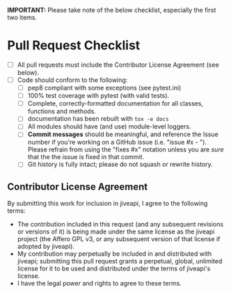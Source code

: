 __IMPORTANT:__ Please take note of the below checklist, especially the first two items.

# Pull Request Checklist

- [ ] All pull requests must include the Contributor License Agreement (see below).
- [ ] Code should conform to the following:
    - [ ] pep8 compliant with some exceptions (see pytest.ini)
    - [ ] 100% test coverage with pytest (with valid tests).
    - [ ] Complete, correctly-formatted documentation for all classes, functions and methods.
    - [ ] documentation has been rebuilt with ``tox -e docs``
    - [ ] All modules should have (and use) module-level loggers.
    - [ ] **Commit messages** should be meaningful, and reference the Issue number
      if you're working on a GitHub issue (i.e. "issue #x - <message>"). Please
      refrain from using the "fixes #x" notation unless you are *sure* that the
      the issue is fixed in that commit.
    - [ ] Git history is fully intact; please do not squash or rewrite history.

## Contributor License Agreement

By submitting this work for inclusion in jiveapi, I agree to the following terms:

* The contribution included in this request (and any subsequent revisions or versions of it)
  is being made under the same license as the jiveapi project (the Affero GPL v3,
  or any subsequent version of that license if adopted by jiveapi).
* My contribution may perpetually be included in and distributed with jiveapi; submitting
  this pull request grants a perpetual, global, unlimited license for it to be used and distributed
  under the terms of jiveapi's license.
* I have the legal power and rights to agree to these terms.

